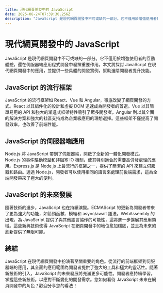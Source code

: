 ```yaml
---
title: 現代網頁開發中的 JavaScript 
date: 2025-06-24T07:39:30.256Z
description: "JavaScript 是現代網頁開發中不可或缺的一部分。它不僅用於增強使用者的互動體驗，還在伺服器端應用程式開發中發揮重要作用。本文將探討 JavaScript 在現代網頁開發中的應用，並提供一些具體的開發實例，幫助進階開發者提升技能。"
---
```


# 現代網頁開發中的 JavaScript 

JavaScript 是現代網頁開發中不可或缺的一部分。它不僅用於增強使用者的互動體驗，還在伺服器端應用程式開發中發揮重要作用。本文將探討 JavaScript 在現代網頁開發中的應用，並提供一些具體的開發實例，幫助進階開發者提升技能。

## JavaScript 的流行框架

JavaScript 的流行框架如 React、Vue 和 Angular，徹底改變了網頁開發的方式。React 以其組件化的設計和虛擬 DOM 迅速成為開發者的首選。Vue 以其簡單易用的 API 和強大的漸進式框架特性吸引了眾多開發者。Angular 則以其全面的解決方案和強大的社區支持成為企業級應用的理想選擇。這些框架不僅提高了開發效率，也改善了前端性能。

## JavaScript 的伺服器端應用

Node.js 將 JavaScript 帶到了伺服器端，開啟了全新的一體化開發模式。Node.js 的事件驅動模型和非阻塞 IO 機制，使其特別適合於需要高併發處理的應用。Express.js 是 Node.js 上最流行的框架之一，提供了簡潔的 API 來建立伺服器和路由。透過 Node.js，開發者可以使用相同的語言來處理前後端需求，這為全端開發帶來了極大的便利。

## JavaScript 的未來發展

隨著技術的進步，JavaScript 也在持續演變。ECMAScript 的更新為開發者帶來了更為強大的功能，如箭頭函數、模組和 async/await 語法。WebAssembly 的出現，為 JavaScript 提供了與其他語言協作的可能性，這將進一步擴展其應用領域。這些新興技術使得 JavaScript 在網頁開發中的地位愈加穩固，並且為未來的創新提供了無限可能。

## 總結

JavaScript 在現代網頁開發中扮演著至關重要的角色。從流行的前端框架到伺服器端的應用，其全面的應用範圍為開發者提供了強大的工具和極大的靈活性。隨著新技術的引入，JavaScript 的未來發展將充滿更多可能性。開發者應持續學習，掌握這些新技術，以應對不斷變化的開發需求。您如何看待 JavaScript 未來在網頁開發中的角色？歡迎分享您的看法！